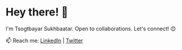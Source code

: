 # Hey there! 🦄

I'm Tsogtbayar Sukhbaatar. Open to collaborations. Let's connect! 😊

📫 Reach me: [LinkedIn](https://www.linkedin.com/in/tsogtbayar-sukhbaatar) | [Twitter](https://twitter.com/tsogtbayars73)

